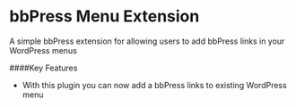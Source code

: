 # bbPress Menu Extension
A simple bbPress extension for allowing users to add bbPress links in your WordPress menus

####Key Features
* With this plugin you can now add a bbPress links to existing WordPress menu
